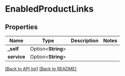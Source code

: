 # EnabledProductLinks

## Properties

Name | Type | Description | Notes
------------ | ------------- | ------------- | -------------
**_self** | Option<**String**> |  | 
**service** | Option<**String**> |  | 

[[Back to API list]](../README.md#documentation-for-api-endpoints) [[Back to README]](../README.md)


